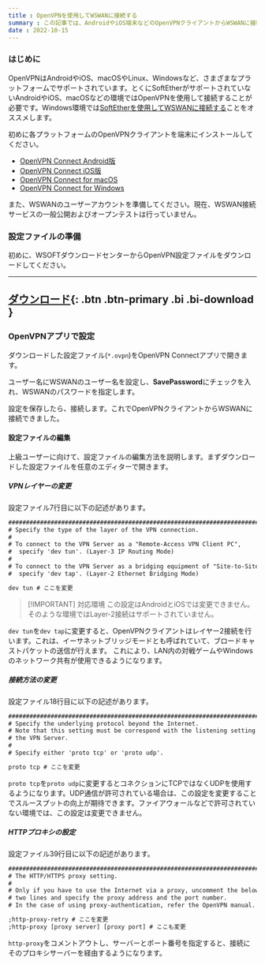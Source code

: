 ```yaml
---
title : OpenVPNを使用してWSWANに接続する
summary : この記事では、AndroidやiOS端末などのOpenVPNクライアントからWSWANに接続する方法について説明します
date : 2022-10-15
---
```


### はじめに
OpenVPNはAndroidやiOS、macOSやLinux、Windowsなど、さまざまなプラットフォームでサポートされています。とくにSoftEtherがサポートされていないAndroidやiOS、macOSなどの環境ではOpenVPNを使用して接続することが必要です。Windows環境では[SoftEtherを使用してWSWANに接続する](./connect-from-softether.md)ことをオススメします。

初めに各プラットフォームのOpenVPNクライアントを端末にインストールしてください。

- [OpenVPN Connect Android版](https://play.google.com/store/apps/details?id=net.openvpn.openvpn)
- [OpenVPN Connect iOS版](https://apps.apple.com/jp/app/openvpn-connect/id590379981)
- [OpenVPN Connect for macOS](https://openvpn.net/client-connect-vpn-for-mac-os/)
- [OpenVPN Connect for Windows](https://openvpn.net/client-connect-vpn-for-windows/)

また、WSWANのユーザーアカウントを準備してください。現在、WSWAN接続サービスの一般公開およびオープンテストは行っていません。

### 設定ファイルの準備
初めに、WSOFTダウンロードセンターからOpenVPN設定ファイルをダウンロードしてください。

---
[ ダウンロード](https://download.wsoft.ws/WS00129){: .btn .btn-primary .bi .bi-download }
---

### OpenVPNアプリで設定
ダウンロードした設定ファイル(`*.ovpn`)をOpenVPN Connectアプリで開きます。

ユーザー名にWSWANのユーザー名を設定し、**SavePassword**にチェックを入れ、WSWANのパスワードを指定します。

設定を保存したら、接続します。これでOpenVPNクライアントからWSWANに接続できました。

#### 設定ファイルの編集
上級ユーザーに向けて、設定ファイルの編集方法を説明します。まずダウンロードした設定ファイルを任意のエディターで開きます。

##### VPNレイヤーの変更
設定ファイル7行目に以下の記述があります。

```txt title="wsnet-wan-openvpn-config.ovpn"
###############################################################################
# Specify the type of the layer of the VPN connection.
#
# To connect to the VPN Server as a "Remote-Access VPN Client PC",
#  specify 'dev tun'. (Layer-3 IP Routing Mode)
#
# To connect to the VPN Server as a bridging equipment of "Site-to-Site VPN",
#  specify 'dev tap'. (Layer-2 Ethernet Bridging Mode)

dev tun # ここを変更
```

> [!IMPORTANT] 対応環境
> この設定はAndroidとiOSでは変更できません。
> そのような環境ではLayer-2接続はサポートされていません。

`dev tun`を`dev tap`に変更すると、OpenVPNクライアントはレイヤー2接続を行います。これは、イーサネットブリッジモードとも呼ばれていて、ブロードキャストパケットの送信が行えます。
これにより、LAN内の対戦ゲームやWindowsのネットワーク共有が使用できるようになります。


##### 接続方法の変更
設定ファイル18行目に以下の記述があります。

```txt title="wsnet-wan-openvpn-config.ovpn"
###############################################################################
# Specify the underlying protocol beyond the Internet.
# Note that this setting must be correspond with the listening setting on
# the VPN Server.
#
# Specify either 'proto tcp' or 'proto udp'.

proto tcp # ここを変更
```

`proto tcp`を`proto udp`に変更するとコネクションにTCPではなくUDPを使用するようになります。UDP通信が許可されている場合は、この設定を変更することでスルースプットの向上が期待できます。ファイアウォールなどで許可されていない環境では、この設定は変更できません。

##### HTTPプロキシの設定
設定ファイル39行目に以下の記述があります。

```txt title="wsnet-wan-openvpn-config.ovpn"
###############################################################################
# The HTTP/HTTPS proxy setting.
#
# Only if you have to use the Internet via a proxy, uncomment the below
# two lines and specify the proxy address and the port number.
# In the case of using proxy-authentication, refer the OpenVPN manual.

;http-proxy-retry # ここを変更
;http-proxy [proxy server] [proxy port] # ここも変更
```

`http-proxy`をコメントアウトし、サーバーとポート番号を指定すると、接続にそのプロキシサーバーを経由するようになります。